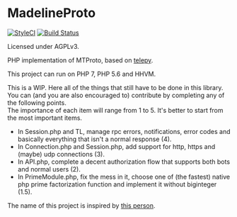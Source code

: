 # MadelineProto
[![StyleCI](https://styleci.io/repos/61838413/shield)](https://styleci.io/repos/61838413)
[![Build Status](https://travis-ci.org/danog/MadelineProto.svg?branch=master)](https://travis-ci.org/danog/MadelineProto)  

Licensed under AGPLv3.

PHP implementation of MTProto, based on [telepy](https://github.com/griganton/telepy_old).

This project can run on PHP 7, PHP 5.6 and HHVM.  

This is a WIP.
Here all of the things that still have to be done in this library.  
You can (and you are also encouraged to) contribute by completing any of the following points.  
The importance of each item will range from 1 to 5. It's better to start from the most important items.

* In Session.php and TL, manage rpc errors, notifications, error codes and basically everything that isn't a normal response (4).
* In Connection.php and Session.php, add support for http, https and (maybe) udp connections (3).
* In API.php, complete a decent authorization flow that supports both bots and normal users (2).
* In PrimeModule.php, fix the mess in it, choose one of (the fastest) native php prime factorization function and implement it without biginteger (1.5).


The name of this project is inspired by [this person](https://s-media-cache-ak0.pinimg.com/736x/f0/a1/70/f0a170718baeb0e3817c612d96f5d1cf.jpg).
